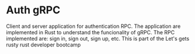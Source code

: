 # Auth gRPC
Client and server application for authentication RPC. The application are implemented in Rust to understand the funcionality of gRPC. The RPC implemented are: sign in, sign out, sign up, etc. This is part of the Let's gets rusty rust developer bootcamp
